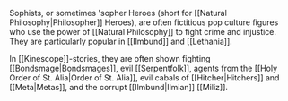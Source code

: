 Sophists, or sometimes 'sopher Heroes (short for [[Natural Philosophy|Philosopher]] Heroes), are often fictitious pop culture figures who use the power of [[Natural Philosophy]] to fight crime and injustice. They are particularly popular in [[Ilmbund]] and [[Lethania]].

In [[Kinescope]]-stories, they are often shown fighting [[Bondsmage|Bondsmages]], evil [[Serpentfolk]], agents from the [[Holy Order of St. Alia|Order of St. Alia]], evil cabals of [[Hitcher|Hitchers]] and [[Meta|Metas]], and the corrupt [[Ilmbund|Ilmian]] [[Miliz]].
